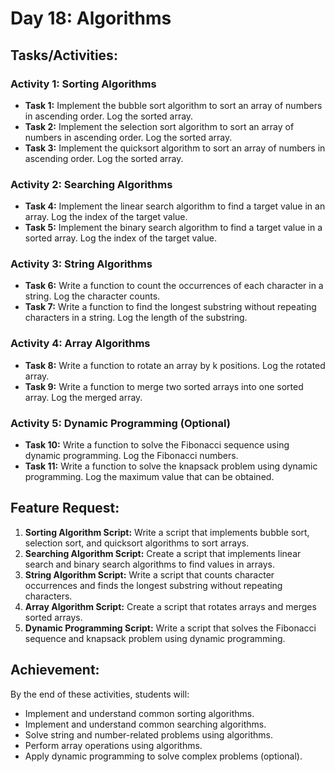 # Day 18: Algorithms

## Tasks/Activities:

### Activity 1: Sorting Algorithms
- **Task 1:** Implement the bubble sort algorithm to sort an array of numbers in ascending order. Log the sorted array.
- **Task 2:** Implement the selection sort algorithm to sort an array of numbers in ascending order. Log the sorted array.
- **Task 3:** Implement the quicksort algorithm to sort an array of numbers in ascending order. Log the sorted array.

### Activity 2: Searching Algorithms
- **Task 4:** Implement the linear search algorithm to find a target value in an array. Log the index of the target value.
- **Task 5:** Implement the binary search algorithm to find a target value in a sorted array. Log the index of the target value.

### Activity 3: String Algorithms
- **Task 6:** Write a function to count the occurrences of each character in a string. Log the character counts.
- **Task 7:** Write a function to find the longest substring without repeating characters in a string. Log the length of the substring.

### Activity 4: Array Algorithms
- **Task 8:** Write a function to rotate an array by k positions. Log the rotated array.
- **Task 9:** Write a function to merge two sorted arrays into one sorted array. Log the merged array.

### Activity 5: Dynamic Programming (Optional)
- **Task 10:** Write a function to solve the Fibonacci sequence using dynamic programming. Log the Fibonacci numbers.
- **Task 11:** Write a function to solve the knapsack problem using dynamic programming. Log the maximum value that can be obtained.

## Feature Request:
1. **Sorting Algorithm Script:** Write a script that implements bubble sort, selection sort, and quicksort algorithms to sort arrays.
2. **Searching Algorithm Script:** Create a script that implements linear search and binary search algorithms to find values in arrays.
3. **String Algorithm Script:** Write a script that counts character occurrences and finds the longest substring without repeating characters.
4. **Array Algorithm Script:** Create a script that rotates arrays and merges sorted arrays.
5. **Dynamic Programming Script:** Write a script that solves the Fibonacci sequence and knapsack problem using dynamic programming.

## Achievement:
By the end of these activities, students will:
- Implement and understand common sorting algorithms.
- Implement and understand common searching algorithms.
- Solve string and number-related problems using algorithms.
- Perform array operations using algorithms.
- Apply dynamic programming to solve complex problems (optional).
